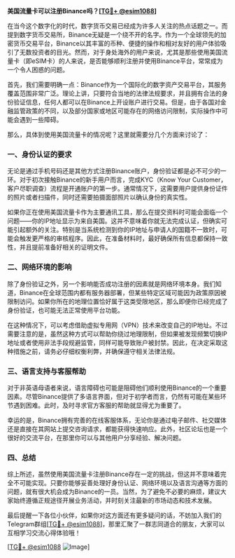 **美国流量卡可以注册Binance吗？[[TG💪+ @esim1088](https://t.me/s/esim1088)]**

在当今这个数字化的时代，数字货币交易已经成为许多人关注的热点话题之一。而提到数字货币交易所，Binance无疑是一个绕不开的名字。作为一个全球领先的加密货币交易平台，Binance以其丰富的币种、便捷的操作和相对友好的用户体验吸引了无数投资者的目光。然而，对于身处海外的用户来说，尤其是那些使用美国流量卡（即eSIM卡）的人来说，是否能够顺利注册并使用Binance平台，常常成为一个令人困惑的问题。

首先，我们需要明确一点：Binance作为一个国际化的数字资产交易平台，其服务覆盖范围非常广泛。理论上讲，只要符合当地的法律法规要求，并且拥有合法的身份验证信息，任何人都可以在Binance上开设账户进行交易。但是，由于各国对金融监管政策的不同，以及部分国家或地区可能存在的网络访问限制，实际操作中可能会遇到一些障碍。

那么，具体到使用美国流量卡的情况呢？这里就需要分几个方面来讨论了：

### 一、身份认证的要求

无论是通过手机号码还是其他方式注册Binance账户，身份验证都是必不可少的一环。对于初次接触Binance的新手用户而言，完成KYC（Know Your Customer，客户尽职调查）流程是开通账户的第一步。通常情况下，这需要用户提供身份证件的照片或者扫描件，同时还需要拍摄面部照片以确认身份的真实性。

如果你正在使用美国流量卡作为主要通讯工具，那么在提交资料时可能会面临一个问题——你的IP地址显示为来自美国。这并不意味着你就无法完成认证，但确实可能引起额外的关注。特别是当系统检测到你的IP地址与申请人的国籍不一致时，可能会触发更严格的审核程序。因此，在准备材料时，最好确保所有信息都保持一致性，并且提前准备好相关的证明文件。

### 二、网络环境的影响

除了身份验证之外，另一个影响能否成功注册的因素就是网络环境本身。我们知道，Binance在全球范围内都有服务器部署，但某些特定区域可能因为政策原因被限制访问。如果你所在的地理位置恰好属于这类受限地区，那么即便你已经完成了身份验证，也可能无法正常使用平台功能。

在这种情况下，可以考虑借助虚拟专用网（VPN）技术来改变自己的IP地址。不过需要注意的是，虽然这种方式可以帮助你绕过地理限制，但如果被发现频繁切换IP地址或者使用非法手段规避监管，同样可能导致账户被封禁。因此，在决定采取这种措施之前，请务必仔细权衡利弊，并确保遵守相关法律法规。

### 三、语言支持与客服帮助

对于非英语母语者来说，语言障碍也可能是阻碍他们顺利使用Binance的一个重要因素。尽管Binance提供了多语言界面，但对于初学者而言，仍然有可能在某些环节遇到困难。此时，及时寻求官方客服的帮助就显得尤为重要了。

幸运的是，Binance拥有完善的在线客服体系，无论你是通过电子邮件、社交媒体还是直接在其网站上提交咨询请求，都能获得快速响应。此外，社区论坛也是一个很好的交流平台，在那里你可以与其他用户分享经验、解决问题。

### 四、总结

综上所述，虽然使用美国流量卡注册Binance存在一定的挑战，但这并不意味着完全不可能实现。只要你能够妥善处理好身份认证、网络环境以及语言沟通等方面的问题，就有很大机会成为Binance的一员。当然，为了避免不必要的麻烦，建议大家始终遵循正规途径开展业务活动，并时刻关注最新的市场动态和技术发展。

最后提醒一下各位小伙伴，如果你对这方面还有更多疑问的话，不妨加入我们的Telegram群组[[TG💪+ @esim1088](https://t.me/s/esim1088)]，那里汇聚了一群志同道合的朋友，大家可以互相学习交流心得体验哦！

[[TG💪+ @esim1088](https://t.me/s/esim1088) ![Image](https://i.postimg.cc/4NQfJmqS/Snipaste-2025-05-13-00-14-12.png)]